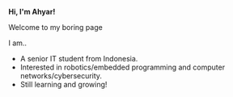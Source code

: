 __Hi, I'm Ahyar!__

Welcome to my boring page

I am..
- A senior IT student from Indonesia.
- Interested in robotics/embedded programming and computer networks/cybersecurity.
- Still learning and growing!
<!---
ahyar4y/ahyar4y is a ✨ special ✨ repository because its `README.md` (this file) appears on your GitHub profile.
You can click the Preview link to take a look at your changes.
--->
